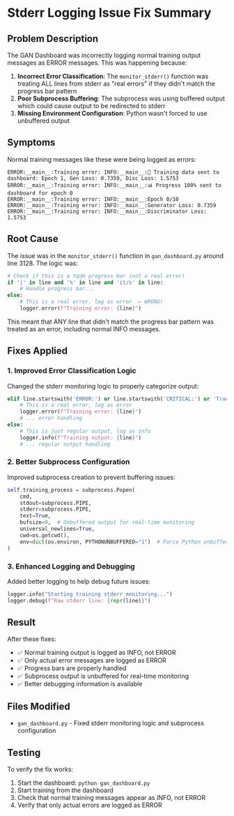 # Stderr Logging Issue Fix Summary

## Problem Description

The GAN Dashboard was incorrectly logging normal training output messages as ERROR messages. This was happening because:

1. **Incorrect Error Classification**: The `monitor_stderr()` function was treating ALL lines from stderr as "real errors" if they didn't match the progress bar pattern
2. **Poor Subprocess Buffering**: The subprocess was using buffered output which could cause output to be redirected to stderr
3. **Missing Environment Configuration**: Python wasn't forced to use unbuffered output

## Symptoms

Normal training messages like these were being logged as errors:
```
ERROR:__main__:Training error: INFO:__main__:🎯 Training data sent to dashboard: Epoch 1, Gen Loss: 0.7359, Disc Loss: 1.5753
ERROR:__main__:Training error: INFO:__main__:📊 Progress 100% sent to dashboard for epoch 0
ERROR:__main__:Training error: INFO:__main__:Epoch 0/10
ERROR:__main__:Training error: INFO:__main__:Generator Loss: 0.7359
ERROR:__main__:Training error: INFO:__main__:Discriminator Loss: 1.5753
```

## Root Cause

The issue was in the `monitor_stderr()` function in `gan_dashboard.py` around line 3128. The logic was:

```python
# Check if this is a tqdm progress bar (not a real error)
if '|' in line and '%' in line and 'it/s' in line:
    # Handle progress bar...
else:
    # This is a real error, log as error  ← WRONG!
    logger.error(f"Training error: {line}")
```

This meant that ANY line that didn't match the progress bar pattern was treated as an error, including normal INFO messages.

## Fixes Applied

### 1. Improved Error Classification Logic

Changed the stderr monitoring logic to properly categorize output:

```python
elif line.startswith('ERROR:') or line.startswith('CRITICAL:') or 'Traceback' in line or 'Exception' in line:
    # This is a real error, log as error
    logger.error(f"Training error: {line}")
    # ... error handling
else:
    # This is just regular output, log as info
    logger.info(f"Training output: {line}")
    # ... regular output handling
```

### 2. Better Subprocess Configuration

Improved subprocess creation to prevent buffering issues:

```python
self.training_process = subprocess.Popen(
    cmd,
    stdout=subprocess.PIPE,
    stderr=subprocess.PIPE,
    text=True,
    bufsize=0,  # Unbuffered output for real-time monitoring
    universal_newlines=True,
    cwd=os.getcwd(),
    env=dict(os.environ, PYTHONUNBUFFERED="1")  # Force Python unbuffered output
)
```

### 3. Enhanced Logging and Debugging

Added better logging to help debug future issues:

```python
logger.info("Starting training stderr monitoring...")
logger.debug(f"Raw stderr line: {repr(line)}")
```

## Result

After these fixes:
- ✅ Normal training output is logged as INFO, not ERROR
- ✅ Only actual error messages are logged as ERROR
- ✅ Progress bars are properly handled
- ✅ Subprocess output is unbuffered for real-time monitoring
- ✅ Better debugging information is available

## Files Modified

- `gan_dashboard.py` - Fixed stderr monitoring logic and subprocess configuration

## Testing

To verify the fix works:
1. Start the dashboard: `python gan_dashboard.py`
2. Start training from the dashboard
3. Check that normal training messages appear as INFO, not ERROR
4. Verify that only actual errors are logged as ERROR 